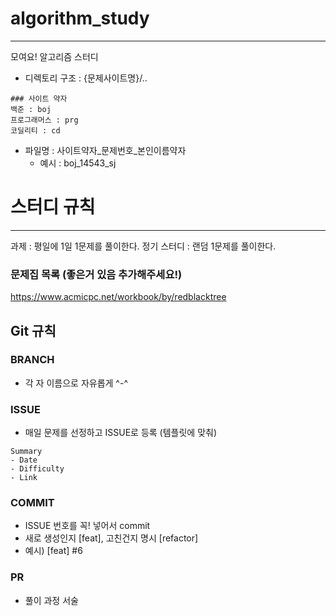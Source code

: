 # algorithm_study
---
모여요! 알고리즘 스터디

- 디렉토리 구조 : {문제사이트명}/..
```
### 사이트 약자
백준 : boj
프로그래머스 : prg
코딜리티 : cd
```
- 파일명 : 사이트약자_문제번호_본인이름약자
  - 예시 : boj_14543_sj


# 스터디 규칙
---
과제 : 평일에 1일 1문제를 풀이한다. 
정기 스터디 : 랜덤 1문제를 풀이한다.

### 문제집 목록 (좋은거 있음 추가해주세요!)
https://www.acmicpc.net/workbook/by/redblacktree

## Git 규칙
### BRANCH
- 각 자 이름으로 자유롭게 ^-^

### ISSUE 
- 매일 문제를 선정하고 ISSUE로 등록 (템플릿에 맞춰)
```
Summary
- Date	
- Difficulty	
- Link
```
### COMMIT
- ISSUE 번호를 꼭! 넣어서 commit
- 새로 생성인지 [feat], 고친건지 명시 [refactor]
- 예시) [feat] #6 

### PR
- 풀이 과정 서술



